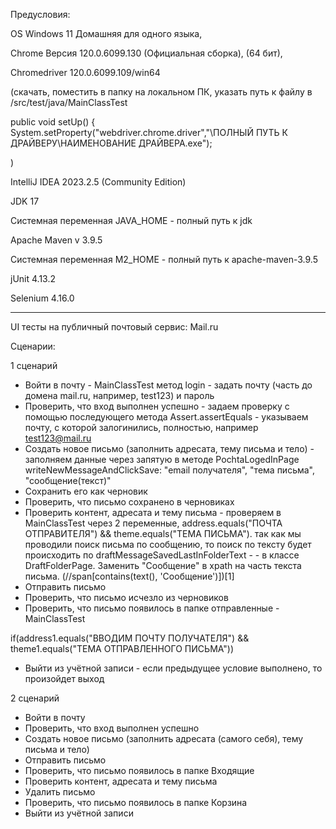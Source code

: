Предусловия:

OS Windows 11 Домашняя для одного языка,

Chrome Версия 120.0.6099.130 (Официальная сборка), (64 бит),

Chromedriver 120.0.6099.109/win64

(скачать, поместить в папку на локальном ПК, указать путь к файлу в /src/test/java/MainClassTest


public void setUp() {
System.setProperty("webdriver.chrome.driver","\\ПОЛНЫЙ ПУТЬ К ДРАЙВЕРУ\\НАИМЕНОВАНИЕ ДРАЙВЕРА.exe");


)

IntelliJ IDEA 2023.2.5 (Community Edition)

JDK 17

Системная переменная JAVA_HOME - полный путь к jdk

Apache Maven v 3.9.5

Системная переменная M2_HOME - полный путь к apache-maven-3.9.5

jUnit 4.13.2

Selenium 4.16.0
____
UI тесты на публичный почтовый сервис: Mail.ru

Сценарии:

1 сценарий

- Войти в почту - MainClassTest  метод login - задать почту (часть до домена mail.ru, например, test123) и пароль
- Проверить, что вход выполнен успешно - задаем проверку с помощью последующего метода Assert.assertEquals - указываем почту, с которой залогинились, полностью, например test123@mail.ru
- Создать новое письмо (заполнить адресата, тему письма и тело) - заполняем данные через запятую в методе PochtaLogedInPage writeNewMessageAndClickSave: "email получателя", "тема письма", "сообщение(текст)"
- Сохранить его как черновик
- Проверить, что письмо сохранено в черновиках
- Проверить контент, адресата и тему письма - проверяем в MainClassTest через 2 переменные, address.equals("ПОЧТА ОТПРАВИТЕЛЯ") && theme.equals("ТЕМА ПИСЬМА"). так как мы проводили поиск письма по сообщению, то поиск по тексту будет происходить по draftMessageSavedLastInFolderText - - в классе DraftFolderPage. Заменить "Сообщение" в xpath на часть текста письма. (//span[contains(text(), 'Сообщение')])[1]
- Отправить письмо                                             
- Проверить, что письмо исчезло из черновиков 
- Проверить, что письмо появилось в папке отправленные - MainClassTest


if(address1.equals("ВВОДИМ ПОЧТУ ПОЛУЧАТЕЛЯ") && theme1.equals("ТЕМА ОТПРАВЛЕННОГО ПИСЬМА"))
- Выйти из учётной записи - если предыдущее условие выполнено, то произойдет выход




2 сценарий

- Войти в почту
- Проверить, что вход выполнен успешно
- Создать новое письмо (заполнить адресата (самого себя), тему письма и тело)
- Отправить письмо
- Проверить, что письмо появилось в папке Входящие
- Проверить контент, адресата и тему письма
- Удалить письмо
- Проверить, что письмо появилось в папке Корзина
- Выйти из учётной записи

